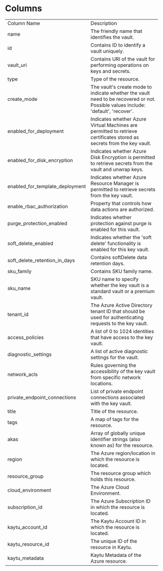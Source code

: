 # Columns  

<table>
	<tr><td>Column Name</td><td>Description</td></tr>
	<tr><td>name</td><td>The friendly name that identifies the vault.</td></tr>
	<tr><td>id</td><td>Contains ID to identify a vault uniquely.</td></tr>
	<tr><td>vault_uri</td><td>Contains URI of the vault for performing operations on keys and secrets.</td></tr>
	<tr><td>type</td><td>Type of the resource.</td></tr>
	<tr><td>create_mode</td><td>The vault&#39;s create mode to indicate whether the vault need to be recovered or not. Possible values include: &#39;default&#39;, &#39;recover&#39;.</td></tr>
	<tr><td>enabled_for_deployment</td><td>Indicates whether Azure Virtual Machines are permitted to retrieve certificates stored as secrets from the key vault.</td></tr>
	<tr><td>enabled_for_disk_encryption</td><td>Indicates whether Azure Disk Encryption is permitted to retrieve secrets from the vault and unwrap keys.</td></tr>
	<tr><td>enabled_for_template_deployment</td><td>Indicates whether Azure Resource Manager is permitted to retrieve secrets from the key vault.</td></tr>
	<tr><td>enable_rbac_authorization</td><td>Property that controls how data actions are authorized.</td></tr>
	<tr><td>purge_protection_enabled</td><td>Indicates whether protection against purge is enabled for this vault.</td></tr>
	<tr><td>soft_delete_enabled</td><td>Indicates whether the &#39;soft delete&#39; functionality is enabled for this key vault.</td></tr>
	<tr><td>soft_delete_retention_in_days</td><td>Contains softDelete data retention days.</td></tr>
	<tr><td>sku_family</td><td>Contains SKU family name.</td></tr>
	<tr><td>sku_name</td><td>SKU name to specify whether the key vault is a standard vault or a premium vault.</td></tr>
	<tr><td>tenant_id</td><td>The Azure Active Directory tenant ID that should be used for authenticating requests to the key vault.</td></tr>
	<tr><td>access_policies</td><td>A list of 0 to 1024 identities that have access to the key vault.</td></tr>
	<tr><td>diagnostic_settings</td><td>A list of active diagnostic settings for the vault.</td></tr>
	<tr><td>network_acls</td><td>Rules governing the accessibility of the key vault from specific network locations.</td></tr>
	<tr><td>private_endpoint_connections</td><td>List of private endpoint connections associated with the key vault.</td></tr>
	<tr><td>title</td><td>Title of the resource.</td></tr>
	<tr><td>tags</td><td>A map of tags for the resource.</td></tr>
	<tr><td>akas</td><td>Array of globally unique identifier strings (also known as) for the resource.</td></tr>
	<tr><td>region</td><td>The Azure region/location in which the resource is located.</td></tr>
	<tr><td>resource_group</td><td>The resource group which holds this resource.</td></tr>
	<tr><td>cloud_environment</td><td>The Azure Cloud Environment.</td></tr>
	<tr><td>subscription_id</td><td>The Azure Subscription ID in which the resource is located.</td></tr>
	<tr><td>kaytu_account_id</td><td>The Kaytu Account ID in which the resource is located.</td></tr>
	<tr><td>kaytu_resource_id</td><td>The unique ID of the resource in Kaytu.</td></tr>
	<tr><td>kaytu_metadata</td><td>Kaytu Metadata of the Azure resource.</td></tr>
</table>